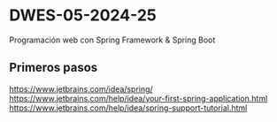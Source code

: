 # DWES-05-2024-25
Programación web con Spring Framework &amp; Spring Boot

## Primeros pasos
https://www.jetbrains.com/idea/spring/
https://www.jetbrains.com/help/idea/your-first-spring-application.html
https://www.jetbrains.com/help/idea/spring-support-tutorial.html

